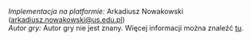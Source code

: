 _Implementacja na platformie:_ Arkadiusz Nowakowski (arkadiusz.nowakowski@us.edu.pl)  
_Autor gry:_ Autor gry nie jest znany. Więcej informacji można znaleźć [tu](http://indigo.ie/~gerryq/Joust/Joustra.htm).
